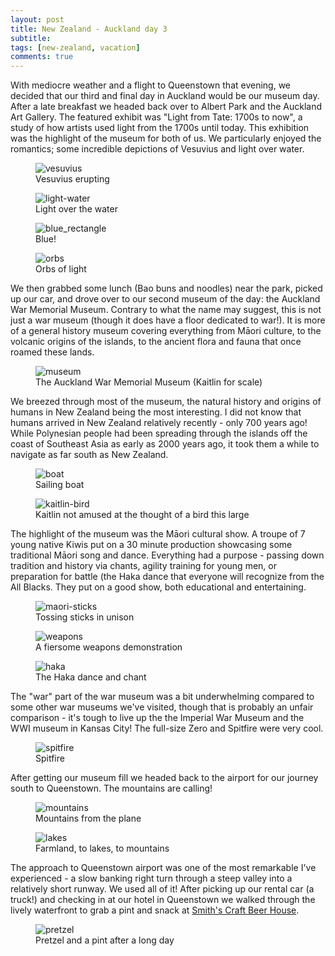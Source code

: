```yaml
---
layout: post
title: New Zealand - Auckland day 3
subtitle: 
tags: [new-zealand, vacation]
comments: true
---
```


With mediocre weather and a flight to Queenstown that evening, we decided that our third and final day in Auckland would be our museum day. After a late breakfast we headed back over to Albert Park and the Auckland Art Gallery. The featured exhibit was "Light from Tate: 1700s to now", a study of how artists used light from the 1700s until today. This exhibition was the highlight of the museum for both of us. We particularly enjoyed the romantics; some incredible depictions of Vesuvius and light over water.

<figure>
  <img src="{{site.url}}/assets/img/2023-03-06-auckland-day-3/vesuvius.JPG" alt="vesuvius"/>
  <figcaption>Vesuvius erupting</figcaption>
</figure>

<figure>
  <img src="{{site.url}}/assets/img/2023-03-06-auckland-day-3/light_water.JPG" alt="light-water"/>
  <figcaption>Light over the water</figcaption>
</figure>

<figure>
  <img src="{{site.url}}/assets/img/2023-03-06-auckland-day-3/blue_rectangle.JPG" alt="blue_rectangle"/>
  <figcaption>Blue!</figcaption>
</figure>

<figure>
  <img src="{{site.url}}/assets/img/2023-03-06-auckland-day-3/orbs.JPG" alt="orbs"/>
  <figcaption>Orbs of light</figcaption>
</figure>

We then grabbed some lunch (Bao buns and noodles) near the park, picked up our car, and drove over to our second museum of the day: the Auckland War Memorial Museum. Contrary to what the name may suggest, this is not just a war museum (though it does have a floor dedicated to war!). It is more of a general history museum covering everything from Māori culture, to the volcanic origins of the islands, to the ancient flora and fauna that once roamed these lands.

<figure>
  <img src="{{site.url}}/assets/img/2023-03-06-auckland-day-3/museum.JPG" alt="museum"/>
  <figcaption>The Auckland War Memorial Museum (Kaitlin for scale)</figcaption>
</figure>

We breezed through most of the museum, the natural history and origins of humans in New Zealand being the most interesting. I did not know that humans arrived in New Zealand relatively recently - only 700 years ago! While Polynesian people had been spreading through the islands off the coast of Southeast Asia as early as 2000 years ago, it took them a while to navigate as far south as New Zealand.

<figure>
  <img src="{{site.url}}/assets/img/2023-03-06-auckland-day-3/boat.JPG" alt="boat"/>
  <figcaption>Sailing boat</figcaption>
</figure>

<figure>
  <img src="{{site.url}}/assets/img/2023-03-06-auckland-day-3/kaitlin_bird.JPG" alt="kaitlin-bird"/>
  <figcaption>Kaitlin not amused at the thought of a bird this large</figcaption>
</figure>


The highlight of the museum was the Māori cultural show. A troupe of 7 young native Kiwis put on a 30 minute production showcasing some traditional Māori song and dance. Everything had a purpose - passing down tradition and history via chants, agility training for young men, or preparation for battle (the Haka dance that everyone will recognize from the All Blacks. They put on a good show, both educational and entertaining.

<figure>
  <img src="{{site.url}}/assets/img/2023-03-06-auckland-day-3/maori_sticks.JPG" alt="maori-sticks"/>
  <figcaption>Tossing sticks in unison</figcaption>
</figure>

<figure>
  <img src="{{site.url}}/assets/img/2023-03-06-auckland-day-3/weapons.JPG" alt="weapons"/>
  <figcaption>A fiersome weapons demonstration</figcaption>
</figure>

<figure>
  <img src="{{site.url}}/assets/img/2023-03-06-auckland-day-3/haka.JPG" alt="haka"/>
  <figcaption>The Haka dance and chant</figcaption>
</figure>

The "war" part of the war museum was a bit underwhelming compared to some other war museums we've visited, though that is probably an unfair comparison - it's tough to live up the the Imperial War Museum and the WWI museum in Kansas City! The full-size Zero and Spitfire were very cool.

<figure>
  <img src="{{site.url}}/assets/img/2023-03-06-auckland-day-3/spitfire.JPG" alt="spitfire"/>
  <figcaption>Spitfire</figcaption>
</figure>

After getting our museum fill we headed back to the airport for our journey south to Queenstown. The mountains are calling!

<figure>
  <img src="{{site.url}}/assets/img/2023-03-06-auckland-day-3/mountains.JPG" alt="mountains"/>
  <figcaption>Mountains from the plane</figcaption>
</figure>

<figure>
  <img src="{{site.url}}/assets/img/2023-03-06-auckland-day-3/lakes.JPG" alt="lakes"/>
  <figcaption>Farmland, to lakes, to mountains</figcaption>
</figure>

The approach to Queenstown airport was one of the most remarkable I've experienced - a slow banking right turn through a steep valley into a relatively short runway. We used all of it! After picking up our rental car (a truck!) and checking in at our hotel in Queenstown we walked through the lively waterfront to grab a pint and snack at [Smith's Craft Beer House](https://smithscraftbeer.co.nz).

<figure>
  <img src="{{site.url}}/assets/img/2023-03-06-auckland-day-3/pretzel.JPG" alt="pretzel"/>
  <figcaption>Pretzel and a pint after a long day</figcaption>
</figure>

